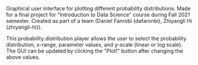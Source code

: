 Graphical user interface for plotting different probability distributions. Made for a final project for "Introduction to Data Science" course during Fall 2021 semester. Created as part of a team (Daniel Fanrobi (dafaronbi), Zhiyangli Hi (zhiyangli-hi)). 

This probability distribution player allows the user to select the probability distribution, x-range, parameter values, and y-scale (linear or log scale). The GUI can be updated by clicking the "Plot!" button after changing the above values.
